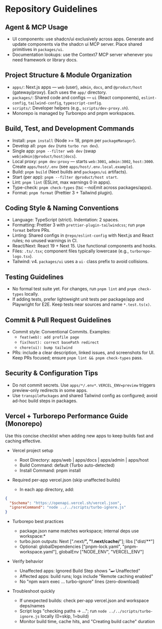 # Repository Guidelines

## Agent & MCP Usage
- UI components: use shadcn/ui exclusively across apps. Generate and update components via the shadcn ui MCP server. Place shared primitives in `packages/ui`.
- Documentation lookups: use the Context7 MCP server whenever you need framework or library docs.

## Project Structure & Module Organization
- `apps/`: Next.js apps — `web` (user), `admin`, `docs`, and `@product/host` (gateway/proxy). Each uses the `app/` directory.
- `packages/`: Shared code and configs — `ui` (React components), `eslint-config`, `tailwind-config`, `typescript-config`.
- `scripts/`: Developer helpers (e.g., `scripts/dev-proxy.sh`).
- Monorepo is managed by Turborepo and pnpm workspaces.

## Build, Test, and Development Commands
- Install: `pnpm install` (Node >= 18, pnpm per `packageManager`).
- Develop all: `pnpm dev` (runs `turbo run dev`).
- Single app: `pnpm --filter web dev` (swap `web|admin|@product/host|docs`).
- Local proxy: `pnpm dev:proxy` — starts `web:3001`, `admin:3002`, `host:3000`. Create `apps/host/.env` (see `apps/host/.env.local.example`).
- Build: `pnpm build` (Next builds and `packages/ui` artifacts).
- Start (per app): `pnpm --filter @product/host start`.
- Lint: `pnpm lint` (ESLint, max warnings 0 in apps).
- Type-check: `pnpm check-types` (tsc --noEmit across packages/apps).
- Format: `pnpm format` (Prettier 3 + Tailwind plugin).

## Coding Style & Naming Conventions
- Language: TypeScript (strict). Indentation: 2 spaces.
- Formatting: Prettier 3 with `prettier-plugin-tailwindcss`; run `pnpm format` before PRs.
- Linting: Shared configs in `@repo/eslint-config` with Next.js and React rules; no unused warnings in CI.
- React/Next: React 19 + Next 15. Use functional components and hooks.
- Files: `.ts/.tsx`; component files typically lowercase (e.g., `turborepo-logo.tsx`).
- Tailwind: v4. `packages/ui` uses a `ui-` class prefix to avoid collisions.

## Testing Guidelines
- No formal test suite yet. For changes, run `pnpm lint` and `pnpm check-types` locally.
- If adding tests, prefer lightweight unit tests per package/app and Playwright for E2E. Keep tests near sources and name `*.test.ts(x)`.

## Commit & Pull Request Guidelines
- Commit style: Conventional Commits. Examples:
  - `feat(web): add profile page`
  - `fix(host): correct basePath redirect`
  - `chore(ui): bump tailwind`
- PRs: include a clear description, linked issues, and screenshots for UI. Keep PRs focused; ensure `pnpm lint && pnpm check-types` pass.

## Security & Configuration Tips
- Do not commit secrets. Use `apps/*/.env*`. `VERCEL_ENV=preview` triggers preview-only redirects in some apps.
- Use `transpilePackages` and shared Tailwind config as configured; avoid ad-hoc build steps in packages.


## Vercel + Turborepo Performance Guide (Monorepo)

Use this concise checklist when adding new apps to keep builds fast and caching effective.

- Vercel project setup
  - Root Directory: apps/web | apps/docs | apps/admin | apps/host
  - Build Command: default (Turbo auto-detected)
  - Install Command: pnpm install

- Required per-app vercel.json (skip unaffected builds)
  - In each app directory, add:

```json
{
  "$schema": "https://openapi.vercel.sh/vercel.json",
  "ignoreCommand": "node ../../scripts/turbo-ignore.js"
}
```

- Turborepo best practices
  - package.json name matches workspace; internal deps use workspace:*
  - turbo.json outputs: Next [".next/**", "!.next/cache/**"]; libs ["dist/**"]
  - Optional: globalDependencies ["pnpm-lock.yaml", "pnpm-workspace.yaml"], globalEnv ["NODE_ENV", "VERCEL_ENV"]

- Verify behavior
  - Unaffected apps: Ignored Build Step shows "⏭ Unaffected"
  - Affected apps: build runs; logs include "Remote caching enabled"
  - No "npm warn exec ... turbo-ignore" lines (zero-download)

- Troubleshoot quickly
  - If unexpected builds: check per-app vercel.json and workspace deps/names
  - Script logs "checking paths -> ..."; run `node ../../scripts/turbo-ignore.js` locally (0=skip, 1=build)
  - Monitor build time, cache hits, and "Creating build cache" duration
